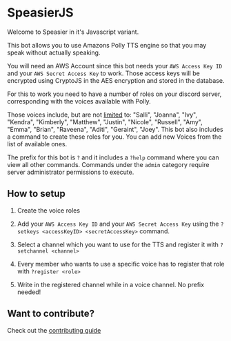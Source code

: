 # SpeasierJS

Welcome to Speasier in it's Javascript variant. 

This bot allows you to use Amazons Polly TTS engine so that you may speak without actually speaking.

You will need an AWS Account since this bot needs your `AWS Access Key ID` and your `AWS Secret Access Key` to work. Those access
keys will be encrypted using CryptoJS in the AES encryption and stored in the database.

For this to work you need to have a number of roles on your discord server, corresponding with the voices available with Polly.

Those voices include, but are not [limited](https://docs.aws.amazon.com/polly/latest/dg/voicelist.html) to: "Salli", "Joanna", "Ivy", "Kendra", "Kimberly", "Matthew", "Justin", "Nicole", "Russell", "Amy", "Emma", "Brian", "Raveena", "Aditi", "Geraint", "Joey". This bot also includes a command to create these roles for you. You can add new Voices from the list of available ones.

The prefix for this bot is `?` and it includes a `?help` command where you can view all other commands. Commands under the `admin` category require server administrator permissions to execute.

## How to setup

1. Create the voice roles

2. Add your `AWS Access Key ID` and your `AWS Secret Access Key` using the `?setkeys <accessKeyID> <secretAccessKey>` command.

3. Select a channel which you want to use for the TTS and register it with `?setchannel <channel>`

4. Every member who wants to use a specific voice has to register that role with `?register <role>`

5. Write in the registered channel while in a voice channel. No prefix needed!

## Want to contribute?

Check out the [contributing guide][contributing]

[contributing]: CONTRIBUTING.md